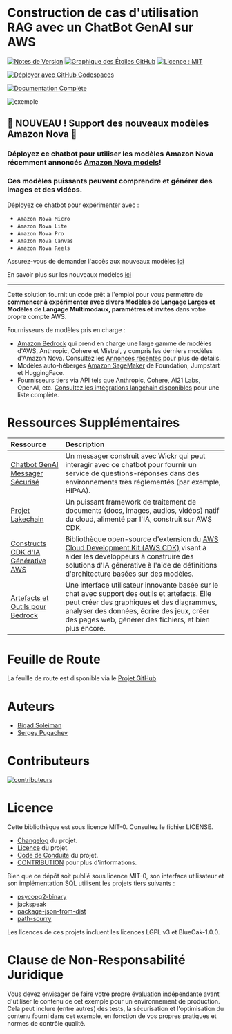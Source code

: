# Construction de cas d'utilisation RAG avec un ChatBot GenAI sur AWS

[![Notes de Version](https://img.shields.io/github/v/release/aws-samples/aws-genai-llm-chatbot)](https://github.com/aws-samples/aws-genai-llm-chatbot/releases)
[![Graphique des Étoiles GitHub](https://img.shields.io/github/stars/aws-samples/aws-genai-llm-chatbot?style=social)](https://star-history.com/#aws-samples/aws-genai-llm-chatbot)
[![Licence : MIT](https://img.shields.io/badge/License-MIT-yellow.svg)](https://opensource.org/licenses/MIT)

[![Déployer avec GitHub Codespaces](https://github.com/codespaces/badge.svg)](https://aws-samples.github.io/aws-genai-llm-chatbot/guide/deploy.html#deploy-with-github-codespaces)

[![Documentation Complète](https://img.shields.io/badge/Full%20Documentation-blue?style=for-the-badge&logo=Vite&logoColor=white)](https://aws-samples.github.io/aws-genai-llm-chatbot/)

![exemple](docs/about/assets/chabot-sample.gif "ChatBot GenAI sur AWS")


## 🚀 NOUVEAU ! Support des nouveaux modèles Amazon Nova 🚀
### Déployez ce chatbot pour utiliser les modèles Amazon Nova récemment annoncés [Amazon Nova models](https://aws.amazon.com/blogs/aws/introducing-amazon-nova-frontier-intelligence-and-industry-leading-price-performance/)!
### Ces modèles puissants peuvent __comprendre__ et __générer__ des images et des vidéos.

Déployez ce chatbot pour expérimenter avec :
- `Amazon Nova Micro`
- `Amazon Nova Lite`
- `Amazon Nova Pro`
- `Amazon Nova Canvas`
- `Amazon Nova Reels`

Assurez-vous de demander l'accès aux nouveaux modèles [ici](https://aws-samples.github.io/aws-genai-llm-chatbot/documentation/model-requirements.html#amazon-bedrock-requirements)

En savoir plus sur les nouveaux modèles [ici](https://www.aboutamazon.com/news/aws/amazon-nova-artificial-intelligence-bedrock-aws)

---

Cette solution fournit un code prêt à l'emploi pour vous permettre de **commencer à expérimenter avec divers Modèles de Langage Larges et Modèles de Langage Multimodaux, paramètres et invites** dans votre propre compte AWS.

Fournisseurs de modèles pris en charge :

- [Amazon Bedrock](https://aws.amazon.com/bedrock/) qui prend en charge une large gamme de modèles d'AWS, Anthropic, Cohere et Mistral, y compris les derniers modèles d'Amazon Nova. Consultez les [Annonces récentes](https://aws.amazon.com/blogs/aws/introducing-amazon-nova-frontier-intelligence-and-industry-leading-price-performance/) pour plus de détails.
- Modèles auto-hébergés [Amazon SageMaker](https://aws.amazon.com/sagemaker/) de Foundation, Jumpstart et HuggingFace.
- Fournisseurs tiers via API tels que Anthropic, Cohere, AI21 Labs, OpenAI, etc. [Consultez les intégrations langchain disponibles](https://python.langchain.com/docs/integrations/llms/) pour une liste complète.

# Ressources Supplémentaires

| Ressource | Description |
|:-------------|:-------------|
| [Chatbot GenAI Messager Sécurisé](https://github.com/aws-samples/secure-messenger-genai-chatbot) | Un messager construit avec Wickr qui peut interagir avec ce chatbot pour fournir un service de questions-réponses dans des environnements très réglementés (par exemple, HIPAA). |
| [Projet Lakechain](https://github.com/awslabs/project-lakechain) | Un puissant framework de traitement de documents (docs, images, audios, vidéos) natif du cloud, alimenté par l'IA, construit sur AWS CDK. |
| [Constructs CDK d'IA Générative AWS](https://github.com/awslabs/generative-ai-cdk-constructs/) | Bibliothèque open-source d'extension du [AWS Cloud Development Kit (AWS CDK)](https://docs.aws.amazon.com/cdk/v2/guide/home.html) visant à aider les développeurs à construire des solutions d'IA générative à l'aide de définitions d'architecture basées sur des modèles. |
| [Artefacts et Outils pour Bedrock](https://github.com/aws-samples/artifacts-and-tools-for-bedrock) | Une interface utilisateur innovante basée sur le chat avec support des outils et artefacts. Elle peut créer des graphiques et des diagrammes, analyser des données, écrire des jeux, créer des pages web, générer des fichiers, et bien plus encore. |

# Feuille de Route

La feuille de route est disponible via le [Projet GitHub](https://github.com/orgs/aws-samples/projects/69)

# Auteurs

- [Bigad Soleiman](https://www.linkedin.com/in/bigadsoleiman/)
- [Sergey Pugachev](https://www.linkedin.com/in/spugachev/)

# Contributeurs
[![contributeurs](https://contrib.rocks/image?repo=aws-samples/aws-genai-llm-chatbot&max=2000)](https://github.com/aws-samples/aws-genai-llm-chatbot/graphs/contributors)

# Licence

Cette bibliothèque est sous licence MIT-0. Consultez le fichier LICENSE.

- [Changelog](CHANGELOG.md) du projet.
- [Licence](LICENSE) du projet.
- [Code de Conduite](CODE_OF_CONDUCT.md) du projet.
- [CONTRIBUTION](CONTRIBUTING.md#security-issue-notifications) pour plus d'informations.

Bien que ce dépôt soit publié sous licence MIT-0, son interface utilisateur et son implémentation SQL utilisent les projets tiers suivants :
- [psycopg2-binary](https://github.com/psycopg/psycopg2)
- [jackspeak](https://github.com/isaacs/jackspeak)
- [package-json-from-dist](https://github.com/isaacs/package-json-from-dist)
- [path-scurry](https://github.com/isaacs/path-scurry)

Les licences de ces projets incluent les licences LGPL v3 et BlueOak-1.0.0.

# Clause de Non-Responsabilité Juridique

Vous devez envisager de faire votre propre évaluation indépendante avant d'utiliser le contenu de cet exemple pour un environnement de production. Cela peut inclure (entre autres) des tests, la sécurisation et l'optimisation du contenu fourni dans cet exemple, en fonction de vos propres pratiques et normes de contrôle qualité.
